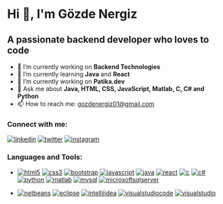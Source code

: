 # Hi 👋, I'm Gözde Nergiz </center>

## A passionate backend developer who loves to code


- 🔭 I’m currently working on <b>Backend Technologies</b>
- 🌱 I’m currently learning <b>Java</b> and <b>React</b>
- 🔭 I’m currently working on <b>Patika.dev</b>
- 💬 Ask me about <b>Java, HTML, CSS, JavaScript, Matlab, C, C# and Python</b>
- 📫 How to reach me: gozdenergiz01@gmail.com

### Connect with me:
[![linkedin](https://img.shields.io/badge/LinkedIn-0077B5?style=for-the-badge&logo=linkedin&logoColor=white)](https://www.linkedin.com/in/gözde-nergiz-955762162/)
[![twitter](https://img.shields.io/badge/Twitter-1DA1F2?style=for-the-badge&logo=twitter&logoColor=white)](https://twitter.com/gozdenergiz_01/)
[![instagram](https://img.shields.io/badge/Instagram-E4405F?style=for-the-badge&logo=instagram&logoColor=white)](https://www.instagram.com/gozdenergiz.01/)

### Languages and Tools:
- [![html5](https://img.shields.io/badge/HTML5-E34F26?style=for-the-badge&logo=html5&logoColor=white)]([link](https://www.w3schools.com/html/default.asp))
[![css3](https://img.shields.io/badge/CSS3-1572B6?style=for-the-badge&logo=css3&logoColor=white)]([link](https://www.w3schools.com/css/default.asp))
[![bootstrap](https://img.shields.io/badge/Bootstrap-563D7C?style=for-the-badge&logo=bootstrap&logoColor=white)]([link](https://www.w3schools.com/bootstrap/bootstrap_ver.asp))
[![javascript](https://img.shields.io/badge/JavaScript-323330?style=for-the-badge&logo=javascript&logoColor=F7DF1E)]([link](https://www.w3schools.com/js/default.asp))
[![java](https://img.shields.io/badge/Java-ED8B00?style=for-the-badge&logo=java&logoColor=white)]([link](https://www.w3schools.com/java/default.asp))
[![react](https://img.shields.io/badge/React-20232A?style=for-the-badge&logo=react&logoColor=61DAFB)]([link](https://react.dev/))
[![c](https://img.shields.io/badge/C-00599C?style=for-the-badge&logo=c&logoColor=white)]([link](https://www.w3schools.com/c/index.php))
[![c#](https://img.shields.io/badge/C%23-239120?style=for-the-badge&logo=c-sharp&logoColor=white)]([link](https://www.w3schools.com/cs/index.php))
[![python](https://img.shields.io/badge/Python-FFD43B?style=for-the-badge&logo=python&logoColor=blue)]([link](https://www.w3schools.com/python/default.asp))
[![matlab](https://img.shields.io/badge/Matlab-E34F26?style=for-the-badge&logo=matlab&logoColor=white)]([link](https://www.mathworks.com/products/matlab.html))
[![mysql](https://img.shields.io/badge/MySQL-005C84?style=for-the-badge&logo=mysql&logoColor=white)]([link](https://www.w3schools.com/MySQL/default.asp))
[![microsoftsqlserver](https://img.shields.io/badge/Microsoft%20SQL%20Server-CC2927?style=for-the-badge&logo=microsoft%20sql%20server&logoColor=white)]([link](https://www.microsoft.com/en-us/sql-server))

- [![netbeans](https://img.shields.io/badge/apache%20netbeans-1B6AC6?style=for-the-badge&logo=apache%20netbeans%20IDE&logoColor=white)]([link](https://netbeans.apache.org/))
[![eclipse](https://img.shields.io/badge/Eclipse-2C2255?style=for-the-badge&logo=eclipse&logoColor=white)]([link](https://www.eclipse.org/))
[![intellijidea](https://img.shields.io/badge/IntelliJ_IDEA-000000.svg?style=for-the-badge&logo=intellij-idea&logoColor=white)]([link](https://www.jetbrains.com/idea/))
[![visualstudiocode](https://img.shields.io/badge/Visual_Studio_Code-0078D4?style=for-the-badge&logo=visual%20studio%20code&logoColor=white)]([link](https://code.visualstudio.com/))
[![visualstudio](https://img.shields.io/badge/Visual_Studio-5C2D91?style=for-the-badge&logo=visual%20studio&logoColor=white)]([link](https://visualstudio.microsoft.com/))
